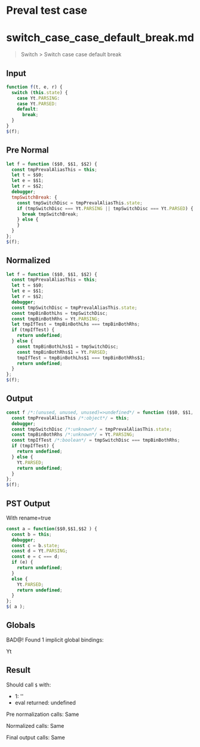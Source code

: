 # Preval test case

# switch_case_case_default_break.md

> Switch > Switch case case default break
>
>

## Input

`````js filename=intro
function f(t, e, r) {
  switch (this.state) {
    case Yt.PARSING:
    case Yt.PARSED:
    default:
      break;
  }
}
$(f);
`````

## Pre Normal


`````js filename=intro
let f = function ($$0, $$1, $$2) {
  const tmpPrevalAliasThis = this;
  let t = $$0;
  let e = $$1;
  let r = $$2;
  debugger;
  tmpSwitchBreak: {
    const tmpSwitchDisc = tmpPrevalAliasThis.state;
    if (tmpSwitchDisc === Yt.PARSING || tmpSwitchDisc === Yt.PARSED) {
      break tmpSwitchBreak;
    } else {
    }
  }
};
$(f);
`````

## Normalized


`````js filename=intro
let f = function ($$0, $$1, $$2) {
  const tmpPrevalAliasThis = this;
  let t = $$0;
  let e = $$1;
  let r = $$2;
  debugger;
  const tmpSwitchDisc = tmpPrevalAliasThis.state;
  const tmpBinBothLhs = tmpSwitchDisc;
  const tmpBinBothRhs = Yt.PARSING;
  let tmpIfTest = tmpBinBothLhs === tmpBinBothRhs;
  if (tmpIfTest) {
    return undefined;
  } else {
    const tmpBinBothLhs$1 = tmpSwitchDisc;
    const tmpBinBothRhs$1 = Yt.PARSED;
    tmpIfTest = tmpBinBothLhs$1 === tmpBinBothRhs$1;
    return undefined;
  }
};
$(f);
`````

## Output


`````js filename=intro
const f /*:(unused, unused, unused)=>undefined*/ = function ($$0, $$1, $$2) {
  const tmpPrevalAliasThis /*:object*/ = this;
  debugger;
  const tmpSwitchDisc /*:unknown*/ = tmpPrevalAliasThis.state;
  const tmpBinBothRhs /*:unknown*/ = Yt.PARSING;
  const tmpIfTest /*:boolean*/ = tmpSwitchDisc === tmpBinBothRhs;
  if (tmpIfTest) {
    return undefined;
  } else {
    Yt.PARSED;
    return undefined;
  }
};
$(f);
`````

## PST Output

With rename=true

`````js filename=intro
const a = function($$0,$$1,$$2 ) {
  const b = this;
  debugger;
  const c = b.state;
  const d = Yt.PARSING;
  const e = c === d;
  if (e) {
    return undefined;
  }
  else {
    Yt.PARSED;
    return undefined;
  }
};
$( a );
`````

## Globals

BAD@! Found 1 implicit global bindings:

Yt

## Result

Should call `$` with:
 - 1: '<function>'
 - eval returned: undefined

Pre normalization calls: Same

Normalized calls: Same

Final output calls: Same
